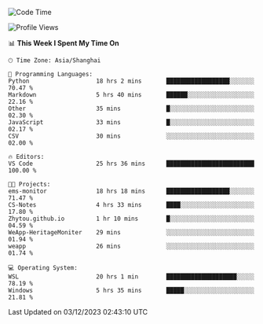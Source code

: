 <!--START_SECTION:waka-->
![Code Time](http://img.shields.io/badge/Code%20Time-1%2C419%20hrs%2051%20mins-blue)

![Profile Views](http://img.shields.io/badge/Profile%20Views-0-blue)

📊 **This Week I Spent My Time On** 

```text
🕑︎ Time Zone: Asia/Shanghai

💬 Programming Languages: 
Python                   18 hrs 2 mins       ██████████████████░░░░░░░   70.47 % 
Markdown                 5 hrs 40 mins       ██████░░░░░░░░░░░░░░░░░░░   22.16 % 
Other                    35 mins             █░░░░░░░░░░░░░░░░░░░░░░░░   02.30 % 
JavaScript               33 mins             █░░░░░░░░░░░░░░░░░░░░░░░░   02.17 % 
CSV                      30 mins             ░░░░░░░░░░░░░░░░░░░░░░░░░   02.00 % 

🔥 Editors: 
VS Code                  25 hrs 36 mins      █████████████████████████   100.00 % 

🐱‍💻 Projects: 
ems-monitor              18 hrs 18 mins      ██████████████████░░░░░░░   71.47 % 
CS-Notes                 4 hrs 33 mins       ████░░░░░░░░░░░░░░░░░░░░░   17.80 % 
Zhytou.github.io         1 hr 10 mins        █░░░░░░░░░░░░░░░░░░░░░░░░   04.59 % 
WeApp-HeritageMoniter    29 mins             ░░░░░░░░░░░░░░░░░░░░░░░░░   01.94 % 
weapp                    26 mins             ░░░░░░░░░░░░░░░░░░░░░░░░░   01.74 % 

💻 Operating System: 
WSL                      20 hrs 1 min        ████████████████████░░░░░   78.19 % 
Windows                  5 hrs 35 mins       █████░░░░░░░░░░░░░░░░░░░░   21.81 % 
```


 Last Updated on 03/12/2023 02:43:10 UTC
<!--END_SECTION:waka-->
